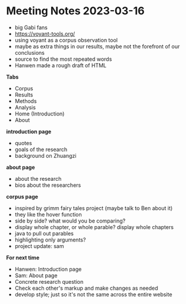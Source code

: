 # Meeting Notes 2023-03-16

- big Gabi fans
- https://voyant-tools.org/
- using voyant as a corpus observation tool
- maybe as extra things in our results, maybe not the forefront of our conclusions
- source to find the most repeated words
- Hanwen made a rough draft of HTML

**Tabs**
- Corpus
- Results
- Methods
- Analysis
- Home (Introduction)
- About

**introduction page**
- quotes
- goals of the research
- background on Zhuangzi

**about page**
- about the research
- bios about the researchers

**corpus page**
- inspired by grimm fairy tales project (maybe talk to Ben about it)
- they like the hover function
- side by side? what would you be comparing?
- display whole chapter, or whole parable? display whole chapters
- java to pull out parables
- highlighting only arguments?
- project update: sam

**For next time**
- Hanwen: Introduction page
- Sam: About page
- Concrete research question
- Check each other's markup and make changes as needed
- develop style; just so it's not the same across the entire website
